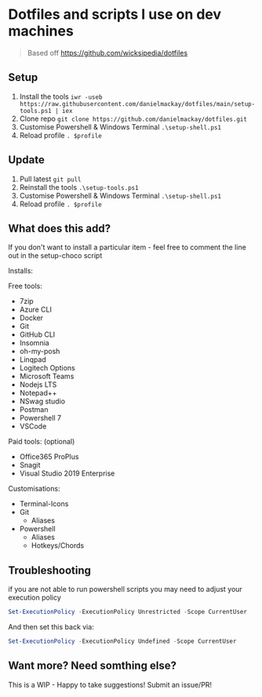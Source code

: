 # Dotfiles and scripts I use on dev machines

> Based off https://github.com/wicksipedia/dotfiles

## Setup

1. Install the tools
   `iwr -useb https://raw.githubusercontent.com/danielmackay/dotfiles/main/setup-tools.ps1 | iex`
2. Clone repo
   `git clone https://github.com/danielmackay/dotfiles.git`
3. Customise Powershell & Windows Terminal
   `.\setup-shell.ps1`
4. Reload profile
   `. $profile`

## Update

1. Pull latest
   `git pull`
2. Reinstall the tools
   `.\setup-tools.ps1`
3. Customise Powershell & Windows Terminal
   `.\setup-shell.ps1`
4. Reload profile
   `. $profile`

## What does this add?

If you don't want to install a particular item - feel free to comment the line out in the setup-choco script

Installs:

Free tools:

- 7zip
- Azure CLI
- Docker
- Git
- GitHub CLI
- Insomnia
- oh-my-posh
- Linqpad
- Logitech Options
- Microsoft Teams
- Nodejs LTS
- Notepad++
- NSwag studio
- Postman
- Powershell 7
- VSCode

Paid tools: (optional)

- Office365 ProPlus
- Snagit
- Visual Studio 2019 Enterprise

Customisations:

- Terminal-Icons
- Git
  - Aliases
- Powershell
  - Aliases
  - Hotkeys/Chords

## Troubleshooting

if you are not able to run powershell scripts you may need to adjust your execution policy

```ps1
Set-ExecutionPolicy -ExecutionPolicy Unrestricted -Scope CurrentUser
```

And then set this back via:

```ps1
Set-ExecutionPolicy -ExecutionPolicy Undefined -Scope CurrentUser
```

## Want more? Need somthing else?

This is a WIP - Happy to take suggestions! Submit an issue/PR!
